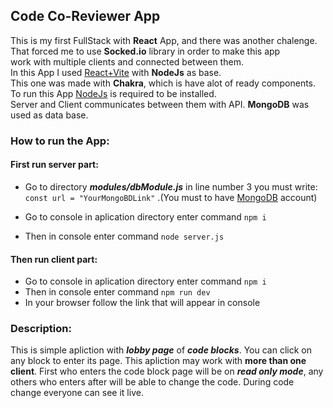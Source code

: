 ## Code Co-Reviewer App

This is my first FullStack with **React** App, and there was another chalenge.<br> That forced me to use **Socked.io** library in order to make this app<br> work with multiple clients and connected between them.<br>
In this App I used [React+Vite](https://vitejs.dev/guide/) with **NodeJs** as base. <br>
This one was made with **Chakra**, which is have alot of ready components.<br>
To run this App [NodeJs](https://nodejs.org/en/download/current) is required to be installed.<br>
Server and Client communicates between them with API. **MongoDB** was used as data base.<br>

### How to run the App:

#### First run server part:

- Go to directory **_modules/dbModule.js_** in line number 3 you must write: `const url = "YourMongoBDLink"` .(You must to have [MongoDB](https://www.mongodb.com/cloud/atlas/register?utm_source=google&utm_campaign=search_gs_pl_evergreen_atlas_general_prosp-brand_gic-null_emea-il_ps-all_desktop_eng_lead&utm_term=mongo%20database&utm_medium=cpc_paid_search&utm_ad=p&utm_ad_campaign_id=1718986534&adgroup=66929800266&cq_cmp=1718986534&gad_source=1&gclid=CjwKCAjwl4yyBhAgEiwADSEjeIfv6Salm2LWP60ZUc-NnBt0FFdoDDQ_jFy_2PpPtbDA2tuydoqNzxoC_M0QAvD_BwE) account)

- Go to console in aplication directory enter command `npm i`

- Then in console enter command `node server.js`

#### Then run client part:

- Go to console in aplication directory enter command `npm i`
- Then in console enter command `npm run dev`
- In your browser follow the link that will appear in console

### Description:

This is simple apliction with **_lobby page_** of **_code blocks_**. You can click on any block to enter its page. This apliction may work with **more than one client**. First who enters the code block page will be on **_read only mode_**, any others who enters after will be able to change the code. During code change everyone can see it live.
